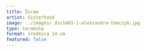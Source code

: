```yaml
---
title: Żuraw
artist: Sisterhood
image: ../images/_dsc1463-1-aleksandra-tomczyk.jpg
type: Ceramika
format: średnica 14 cm
featured: false
---
```

